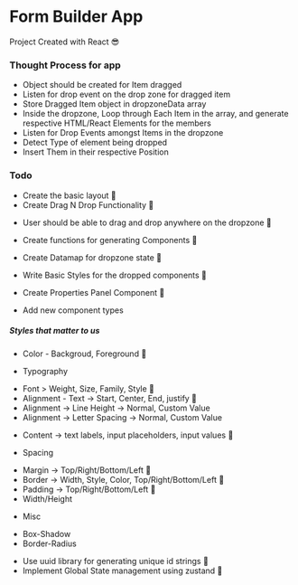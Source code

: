 # Form Builder App
Project Created with React 😎

### Thought Process for app
* Object should be created for Item dragged
* Listen for drop event on the drop zone for dragged item
* Store Dragged Item object in dropzoneData array
* Inside the dropzone, Loop through Each Item in the array, and generate respective HTML/React Elements for the members
* Listen for Drop Events amongst Items in the dropzone
* Detect Type of element being dropped
* Insert Them in their respective Position

 ### Todo
 * Create the basic layout 👊
 * Create Drag N Drop Functionality 👊
  - User should be able to drag and drop anywhere on the dropzone 👊
 * Create functions for generating Components 👊
 * Create Datamap for dropzone state 👊

 * Write Basic Styles for the dropped components 👊
 * Create Properties Panel Component 👊
 * Add new component types
 ##### Styles that matter to us
 * Color - Backgroud, Foreground 👊

 * Typography 
 - Font > Weight, Size, Family, Style 👊
 - Alignment - Text -> Start, Center, End, justify 👊
 - Alignment -> Line Height -> Normal, Custom Value
 - Alignment -> Letter Spacing -> Normal, Custom Value

 * Content -> text labels, input placeholders, input values 👊

 * Spacing 
 - Margin -> Top/Right/Bottom/Left 👊
 - Border -> Width, Style, Color, Top/Right/Bottom/Left 👊
 - Padding -> Top/Right/Bottom/Left 👊
 - Width/Height

 * Misc
 - Box-Shadow
 - Border-Radius

 * Use uuid library for generating unique id strings 👊
 * Implement Global State management using zustand 👊